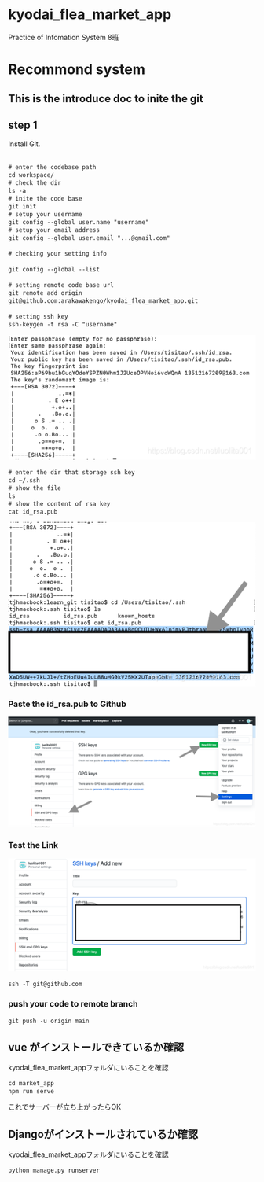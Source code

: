 # kyodai_flea_market_app
Practice of Infomation System 8班

# Recommond system

## This is the introduce doc to inite the git

## step 1

Install Git.

```shell

# enter the codebase path
cd workspace/
# check the dir
ls -a
# inite the code base
git init
# setup your username 
git config --global user.name "username"
# setup your email address
git config --global user.email "...@gmail.com"

# checking your setting info

git config --global --list

# setting remote code base url 
git remote add origin git@github.com:arakawakengo/kyodai_flea_market_app.git

# setting ssh key
ssh-keygen -t rsa -C "username"
```
![rsa key](img/20200810174740183.png)
```
# enter the dir that storage ssh key 
cd ~/.ssh
# show the file 
ls
# show the content of rsa key
cat id_rsa.pub
```
![id_rsa.pub](img/20200810180651227.png)
### Paste the id_rsa.pub to Github
![key gitbub](img/20200810181625337.png)

### Test the Link 
![add key to github](img/20200810181903438.png)

```
ssh -T git@github.com
```
### push your code to remote branch

```
git push -u origin main
```

## vue がインストールできているか確認
kyodai_flea_market_appフォルダにいることを確認
```
cd market_app
npm run serve
```
これでサーバーが立ち上がったらOK

## Djangoがインストールされているか確認
kyodai_flea_market_appフォルダにいることを確認
```
python manage.py runserver
```
